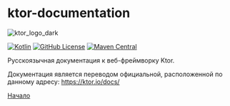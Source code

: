# ktor-documentation

![ktor_logo_dark](https://user-images.githubusercontent.com/47715067/163250917-c313bb46-c0c1-4dc7-805b-b8d9fc9130c1.svg)

[![Kotlin](https://img.shields.io/badge/kotlin-1.6.0-blue.svg?logo=kotlin)](http://kotlinlang.org)
[![GitHub License](https://img.shields.io/badge/license-Apache%20License%202.0-blue.svg?style=flat)](http://www.apache.org/licenses/LICENSE-2.0)
[![Maven Central](https://img.shields.io/maven-central/v/io.ktor/ktor)](https://mvnrepository.com/artifact/io.ktor)

Русскоязычная документация к веб-фреймворку Ktor.

Документация является переводом официальной, расположенной по данному адресу: https://ktor.io/docs/

[Начало](https://github.com/ktor-io-ru/ktor-documentation/blob/main/welcome.md)
